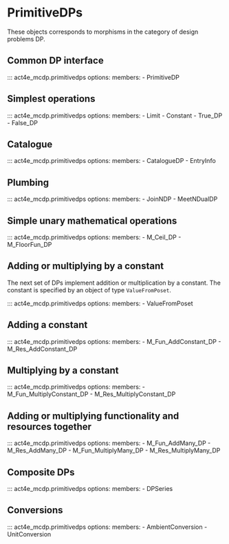 # PrimitiveDPs

These objects corresponds to morphisms in the category of design problems DP.


## Common DP interface

::: act4e_mcdp.primitivedps
    options:
      members:
        - PrimitiveDP


## Simplest operations

::: act4e_mcdp.primitivedps
    options:
      members:
        - Limit
        - Constant
        - True_DP
        - False_DP

## Catalogue

::: act4e_mcdp.primitivedps
    options:
      members:
        - CatalogueDP
        - EntryInfo



## Plumbing

::: act4e_mcdp.primitivedps
    options:
      members:
        - JoinNDP
        - MeetNDualDP  
        

## Simple unary mathematical operations


::: act4e_mcdp.primitivedps
    options:
      members:
        - M_Ceil_DP
        - M_FloorFun_DP  
 

## Adding or multiplying by a constant

The next set of DPs implement addition or multiplication by a constant.
The constant is specified by an object of type `ValueFromPoset`.


::: act4e_mcdp.primitivedps
    options:
      members:
        - ValueFromPoset
 
## Adding a constant

::: act4e_mcdp.primitivedps
    options:
      members:
        - M_Fun_AddConstant_DP
        - M_Res_AddConstant_DP

## Multiplying by a constant

::: act4e_mcdp.primitivedps
    options:
      members:
        - M_Fun_MultiplyConstant_DP
        - M_Res_MultiplyConstant_DP


## Adding or multiplying functionality and resources together


::: act4e_mcdp.primitivedps
    options:
      members:
        - M_Fun_AddMany_DP
        - M_Res_AddMany_DP
        - M_Fun_MultiplyMany_DP
        - M_Res_MultiplyMany_DP

    

## Composite DPs

::: act4e_mcdp.primitivedps
    options:
      members:
        - DPSeries




## Conversions

::: act4e_mcdp.primitivedps
    options:
      members:
        - AmbientConversion
        - UnitConversion  
